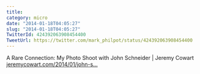 ```yaml
---
title: 
category: micro
date: "2014-01-18T04:05:27"
slug: "2014-01-18T04:05:27"
TwitterId: 424392063908454400
TweetUrl: https://twitter.com/mark_philpot/status/424392063908454400
---
```


A Rare Connection: My Photo Shoot with John Schneider | Jeremy Cowart
[jeremycowart.com/2014/01/john-s…](http://jeremycowart.com/2014/01/john-schneider/)
